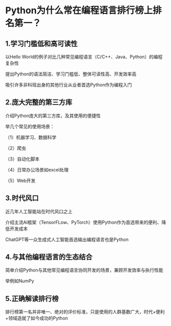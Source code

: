 # Python为什么常在编程语言排行榜上排名第一？



## 1.学习门槛低和高可读性

以Hello World的例子对比几种常见编程语言（C/C++、Java、Python）的编程复杂性

提出Python的语法简洁、学习门槛低、整体可读性高、开发效率高

吸引许多非科班出身的其他行业从业者首选Python作为编程入门

## 2.庞大完整的第三方库

介绍Python庞大的第三方库，及其使用的便捷性

举几个常见的使用场景：

（1）机器学习、数据科学

（2）爬虫

（3）自动化脚本

（4）日常办公场景如excel处理

（5）Web开发

## 3.时代风口

近几年人工智能站在时代风口之上

介绍主流AI框架（TensorFLow、PyTorch）使用Python作为首选带来的便利、降低开发成本

ChatGPT等一众生成式人工智能首选输出编程语言也是Python

## 4.与其他编程语言的生态结合

简单介绍Python与其他常见编程语言协同开发的场景，兼顾开发效率与执行性能

举例如NumPy

## 5.正确解读排行榜

排行榜第一名并非唯一、绝对的评价标准，只是使用的人群基数广大，时代+便利+领域造就了如今成功的Python

